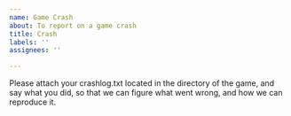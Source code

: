 ```yaml
---
name: Game Crash
about: To report on a game crash
title: Crash
labels: ''
assignees: ''

---
```


Please attach your crashlog.txt located in the directory of the game, and say what you did, so that we can figure what went wrong, and how we can reproduce it.
